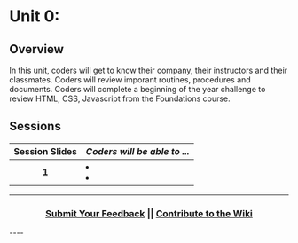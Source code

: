 # Unit 0:

## Overview
In this unit, coders will get to know their company, their instructors and their classmates. Coders will review imporant routines, procedures and documents. Coders will complete a beginning of the year challenge to review HTML, CSS, Javascript from the Foundations course.

## Sessions 
|Session Slides|*Coders will be able to ...*|
|:-------:|-------|
|[**1**](https://docs.google.com/presentation/d/1sK1Axa5jvq2jrcXZbX99lOi0T9IuNufhKQum3hBiMgY/edit)| <li> </li> <li> </li> |

----
<h3 align="center"><a href="https://docs.google.com/forms/d/e/1FAIpQLSdmoYjRk6tqJHI5Y1ELjOZ7tiYj58dmoIBEeUaXK5ciIdljIg/viewform">Submit Your Feedback</a> || <a href="">Contribute to the Wiki</a> </h3>
----
